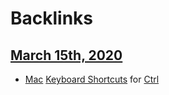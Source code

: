 
# Backlinks
## [March 15th, 2020](<March 15th, 2020.md>)
- [Mac](<Mac.md>) [Keyboard Shortcuts](<Keyboard Shortcuts.md>) for [Ctrl](<Ctrl.md>)

